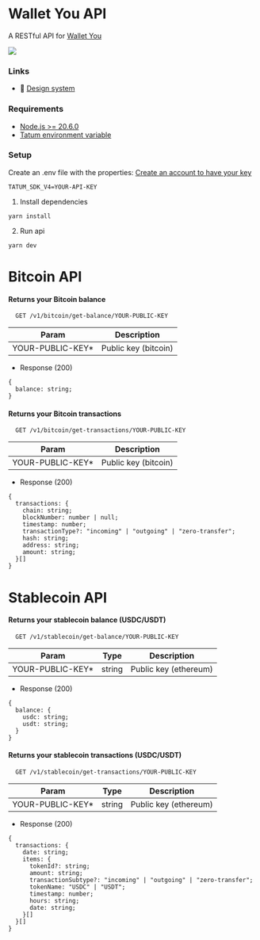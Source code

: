 # Wallet You API

A RESTful API for [Wallet You](https://github.com/cyberkaidev/wallet-you)

![](https://i.imgur.com/m7714Nz.png)

### Links

- :art: [Design system](https://www.figma.com/board/zZdA8VEFYwlnyEqP9iWx55/Wallet-you-(API)?node-id=0-1&t=EnSjoeLCHHgAAKfi-1)

### Requirements

- [Node.js >= 20.6.0](https://nodejs.org/en)
- [Tatum environment variable](https://docs.tatum.com/)

### Setup

Create an .env file with the properties:
[Create an account to have your key](https://docs.tatum.com/)

```
TATUM_SDK_V4=YOUR-API-KEY
```

1. Install dependencies
```shell
yarn install
```

2. Run api
```shell
yarn dev
```

# Bitcoin API

#### Returns your Bitcoin balance

```http
  GET /v1/bitcoin/get-balance/YOUR-PUBLIC-KEY
```

| Param            | Description          |
|------------------|----------------------|
| YOUR-PUBLIC-KEY* | Public key (bitcoin) |

- Response (200)
```shell
{
  balance: string;
}
```

#### Returns your Bitcoin transactions

```http
  GET /v1/bitcoin/get-transactions/YOUR-PUBLIC-KEY
```

| Param            | Description          |
|------------------|----------------------|
| YOUR-PUBLIC-KEY* | Public key (bitcoin) |

- Response (200)
```shell
{
  transactions: {
    chain: string;
    blockNumber: number | null;
    timestamp: number;
    transactionType?: "incoming" | "outgoing" | "zero-transfer";
    hash: string;
    address: string;
    amount: string;
  }[]
}
```

# Stablecoin API

#### Returns your stablecoin balance (USDC/USDT)

```http
  GET /v1/stablecoin/get-balance/YOUR-PUBLIC-KEY
```

| Param            | Type   | Description           |
|------------------|--------|-----------------------|
| YOUR-PUBLIC-KEY* | string | Public key (ethereum) |

- Response (200)
```shell
{
  balance: {
    usdc: string;
    usdt: string;
  }
}
```

#### Returns your stablecoin transactions (USDC/USDT)

```http
  GET /v1/stablecoin/get-transactions/YOUR-PUBLIC-KEY
```

| Param            | Type   | Description           |
|------------------|--------|-----------------------|
| YOUR-PUBLIC-KEY* | string | Public key (ethereum) |

- Response (200)
```shell
{
  transactions: {
    date: string;
    items: {
      tokenId?: string;
      amount: string;
      transactionSubtype?: "incoming" | "outgoing" | "zero-transfer";
      tokenName: "USDC" | "USDT";
      timestamp: number;
      hours: string;
      date: string;
    }[]
  }[]
}
```
